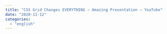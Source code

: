 ```yaml
---
title: "CSS Grid Changes EVERYTHING – Amazing Presentation – YouTube"
date: "2020-11-12"
categories: 
  - "english"
---
```



